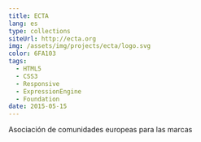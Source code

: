 ```yaml
---
title: ECTA
lang: es
type: collections
siteUrl: http://ecta.org
img: /assets/img/projects/ecta/logo.svg
color: 6FA103
tags:
  - HTML5
  - CSS3
  - Responsive
  - ExpressionEngine
  - Foundation
date: 2015-05-15
---
```


Asociación de comunidades europeas para las marcas
